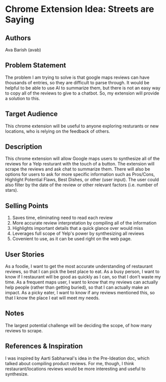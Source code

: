 # Chrome Extension Idea: Streets are Saying

## Authors

Ava Barish (avab)

## Problem Statement

The problem I am trying to solve is that google maps reviews can have thousands of entries, so they are difficult to parse through. It would be helpful
to be able to use AI to summarize them, but there is not an easy way to copy all of the reviews to give to a chatbot. So, my extension
will provide a solution to this.

## Target Audience

This chrome extension will be useful to anyone exploring resturants or new locations, who is relying on the feedback of others.

## Description

This chrome extension will allow Google maps users to synthesize all of the reviews for a Yelp resturant with the touch of a button. The extension
will scrape the reviews and ask chat to summarize them. There will also be options for users to ask for more specific information such as 
Pros/Cons, Highlight Potential Flaws, Best Dishes, or other (user input). The user could also filter by the date of the review or other relevant factors
(i.e. number of stars).

## Selling Points

1. Saves time, eliminating need to read each review
2. More accurate review interpretation by compiling all of the information
3. Highlights important details that a quick glance over would miss
4. Leverages full scope of Yelp's power by synthesizing all reviews
5. Covenient to use, as it can be used right on the web page.

## User Stories

As a foodie, I want to get the most accurate understanding of restaurant reviews, so that I can pick the best place to eat.
As a busy person, I want to know if I restaurant will be good as quickly as I can, so that I don't waste my time.
As a frequent maps user, I want to know that my reviews can actually help people (rather than getting buried), so that I can actually make an impact.
As a picky eater, I want to know if any reviews mentioned this, so that I know the place I eat will meet my needs.

## Notes

The largest potential challenge will be deciding the scope, of how many reviews to scrape. 

## References & Inspiration

I was inspired by Aarti Sabharwal's idea in the Pre-Ideation doc, which talked about compiling product reviews. For me, though, I think restaurant/locations reviews would be more
interesting and useful to synthesize. 
